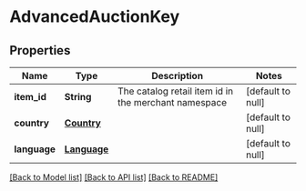 # AdvancedAuctionKey
## Properties

| Name | Type | Description | Notes |
|------------ | ------------- | ------------- | -------------|
| **item\_id** | **String** | The catalog retail item id in the merchant namespace | [default to null] |
| **country** | [**Country**](Country.md) |  | [default to null] |
| **language** | [**Language**](Language.md) |  | [default to null] |

[[Back to Model list]](../README.md#documentation-for-models) [[Back to API list]](../README.md#documentation-for-api-endpoints) [[Back to README]](../README.md)

